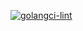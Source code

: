 [![golangci-lint](https://github.com/keeley1/novelti-backend-go/actions/workflows/golangci-lint.yml/badge.svg?branch=main&event=push)](https://github.com/keeley1/novelti-backend-go/actions/workflows/golangci-lint.yml)

